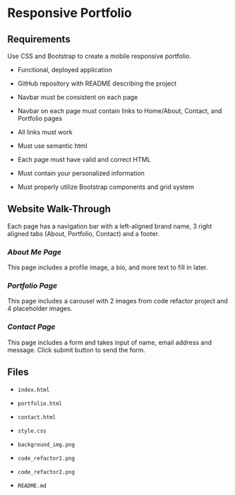 # Responsive Portfolio

## Requirements

Use CSS and Bootstrap to create a mobile responsive portfolio.

* Functional, deployed application

* GitHub repository with README describing the project

* Navbar must be consistent on each page

* Navbar on each page must contain links to Home/About, Contact, and Portfolio pages

* All links must work

* Must use semantic html

* Each page must have valid and correct HTML

* Must contain your personalized information

* Must properly utilize Bootstrap components and grid system


## Website Walk-Through

Each page has a navigation bar with a left-aligned brand name, 3 right aligned tabs (About, Portfolio, Contact) and a footer.

### _About Me Page_

This page includes a profile image, a bio, and more text to fill in later.

### _Portfolio Page_

This page includes a carousel with 2 images from code refactor project and 4 placeholder images.

### _Contact Page_

This page includes a form and takes input of name, email address and message. Click submit button to send the form.


## Files

* `index.html`

* `portfolio.html`

* `contact.html`

* `style.css`

* `background_img.png`

* `code_refactor1.png`

* `code_refactor2.png`

* `README.md`
